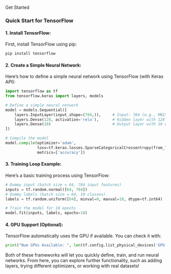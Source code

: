 Get Started
### Quick Start for TensorFlow

#### 1. Install TensorFlow:
First, install TensorFlow using pip:
```bash
pip install tensorflow
```

#### 2. Create a Simple Neural Network:
Here’s how to define a simple neural network using TensorFlow (with Keras API):
```python
import tensorflow as tf
from tensorflow.keras import layers, models

# Define a simple neural network
model = models.Sequential([
    layers.InputLayer(input_shape=(784,)),     # Input: 784 (e.g., MNIST)
    layers.Dense(128, activation='relu'),      # Hidden layer with 128 units
    layers.Dense(10)                           # Output layer with 10 units (for 10 classes)
])

# Compile the model
model.compile(optimizer='adam', 
              loss=tf.keras.losses.SparseCategoricalCrossentropy(from_logits=True),
              metrics=['accuracy'])
```

#### 3. Training Loop Example:
Here’s a basic training process using TensorFlow:
```python
# Dummy input (batch size = 64, 784 input features)
inputs = tf.random.normal([64, 784])
# Dummy labels (batch size = 64, 10 classes)
labels = tf.random.uniform([64], minval=0, maxval=10, dtype=tf.int64)

# Train the model for 10 epochs
model.fit(inputs, labels, epochs=10)
```

#### 4. GPU Support (Optional):
TensorFlow automatically uses the GPU if available. You can check it with:
```python
print("Num GPUs Available: ", len(tf.config.list_physical_devices('GPU')))
```

Both of these frameworks will let you quickly define, train, and run neural networks. From here, you can explore further functionality, such as adding layers, trying different optimizers, or working with real datasets!